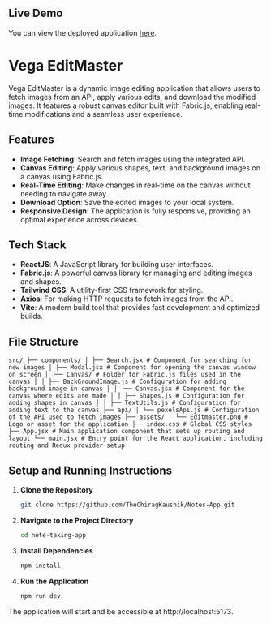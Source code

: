 ## Live Demo

You can view the deployed application [here](https://vegaeditmaster.netlify.app/).
# Vega EditMaster

Vega EditMaster is a dynamic image editing application that allows users to fetch images from an API, apply various edits, and download the modified images. It features a robust canvas editor built with Fabric.js, enabling real-time modifications and a seamless user experience.

## Features

- **Image Fetching**: Search and fetch images using the integrated API.
- **Canvas Editing**: Apply various shapes, text, and background images on a canvas using Fabric.js.
- **Real-Time Editing**: Make changes in real-time on the canvas without needing to navigate away.
- **Download Option**: Save the edited images to your local system.
- **Responsive Design**: The application is fully responsive, providing an optimal experience across devices.

## Tech Stack

- **ReactJS**: A JavaScript library for building user interfaces.
- **Fabric.js**: A powerful canvas library for managing and editing images and shapes.
- **Tailwind CSS**: A utility-first CSS framework for styling.
- **Axios**: For making HTTP requests to fetch images from the API.
- **Vite**: A modern build tool that provides fast development and optimized builds.

## File Structure

```
src/ ├── components/ │ ├── Search.jsx # Component for searching for new images │ ├── Modal.jsx # Component for opening the canvas window on screen │ ├── Canvas/ # Folder for Fabric.js files used in the canvas │ │ ├── BackGroundImage.js # Configuration for adding background image in canvas │ │ ├── Canvas.jsx # Component for the canvas where edits are made │ │ ├── Shapes.js # Configuration for adding shapes in canvas │ │ ├── TextUtils.js # Configuration for adding text to the canvas ├── api/ │ └── pexelsApi.js # Configuration of the API used to fetch images ├── assets/ │ └── Editmaster.png # Logo or asset for the application ├── index.css # Global CSS styles ├── App.jsx # Main application component that sets up routing and layout └── main.jsx # Entry point for the React application, including routing and Redux provider setup
```

## Setup and Running Instructions

1. **Clone the Repository**
   ```bash
   git clone https://github.com/TheChiragKaushik/Notes-App.git

2. **Navigate to the Project Directory**
   ```bash
   cd note-taking-app

3. **Install Dependencies**
   ```bash
   npm install

4. **Run the Application**
   ```bash
   npm run dev

The application will start and be accessible at http://localhost:5173. 
